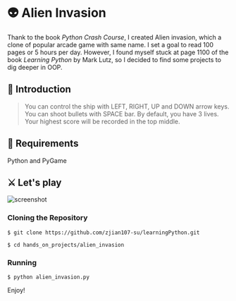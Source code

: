 # 👽 Alien Invasion
Thank to the book *Python Crash Course*, I created Alien invasion, which a clone of popular arcade game with same name.
I set a goal to read 100 pages or 5 hours per day. However, I found myself stuck at page 1100 of the book *Learning Python* by Mark Lutz, so I decided to find some projects to dig deeper in OOP. 

## 🚀 Introduction
> You can control the ship with LEFT, RIGHT, UP and DOWN arrow keys. You can shoot bullets with SPACE bar. By default, you have 3 lives. 
> Your highest score will be recorded in the top middle.

## 🔧 Requirements
Python and PyGame

## ⚔ Let's play
![screenshot](https://user-images.githubusercontent.com/35544956/106092765-f8f89d80-60fc-11eb-8f41-85afcb9817aa.png)

### Cloning the Repository

```
$ git clone https://github.com/zjian107-su/learningPython.git

$ cd hands_on_projects/alien_invasion

```

### Running 

```
$ python alien_invasion.py  
``` 

Enjoy!
